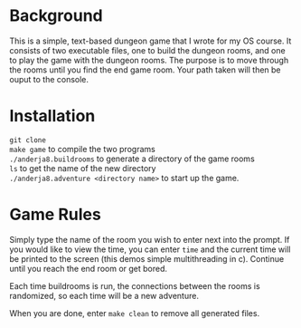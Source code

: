 # Background
This is a simple, text-based dungeon game that I wrote for my OS course. It consists of two executable files,
one to build the dungeon rooms, and one to play the game with the dungeon rooms. The purpose is to move through
the rooms until you find the end game room. Your path taken will then be ouput to the console.

# Installation
`git clone`  
`make game` to compile the two programs  
`./anderja8.buildrooms` to generate a directory of the game rooms  
`ls` to get the name of the new directory  
`./anderja8.adventure <directory name>` to start up the game.  

# Game Rules
Simply type the name of the room you wish to enter next into the prompt. If you would like to view the time, you can enter `time`
and the current time will be printed to the screen (this demos simple multithreading in c). Continue until you reach the end room
or get bored.

Each time buildrooms is run, the connections between the rooms is randomized, so each time will be a new adventure.

When you are done, enter `make clean` to remove all generated files.

